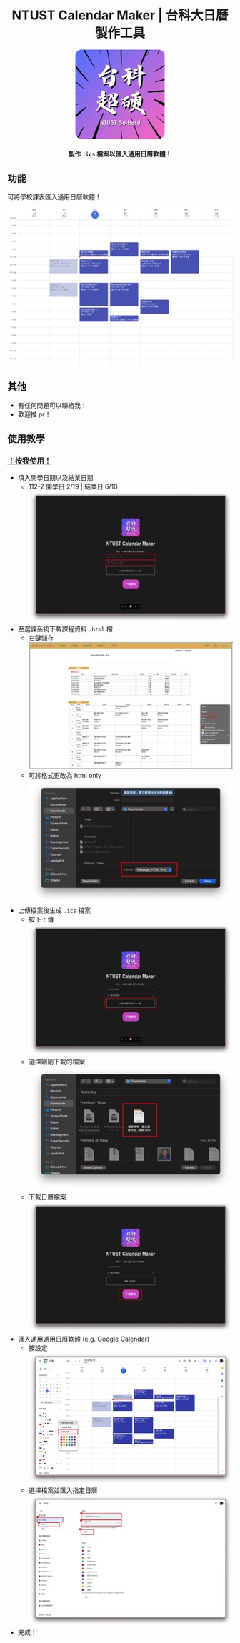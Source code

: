 <div align="center">

# NTUST Calendar Maker | 台科大日曆製作工具

  <img width="200" src="src/assets/ntust_so_hard.png" alt="logo" style="border-radius:1em">

#### 製作 `.ics` 檔案以匯入通用日曆軟體！

</div>

## 功能
可將學校課表匯入通用日曆軟體！

![alt text](/imgs/image-5.png)

## 其他
- 有任何問題可以聯絡我！
- 歡迎推 pr！


## 使用教學

### [！按我使用！](https://ntust-calendar-maker.vercel.app)

- 填入開學日期以及結業日期
    - 112-2 開學日 2/19 | 結業日 6/10
    ![alt text](/imgs/image.png)
- 至選課系統下載課程資料 `.html` 檔
    - 右鍵儲存
    ![alt text](/imgs/image-1.png)
    - 可將格式更改為 html only
    ![alt text](/imgs/image-2.png)
- 上傳檔案後生成 `.ics` 檔案
    - 按下上傳
    ![alt text](/imgs/image-3.png)
    - 選擇剛剛下載的檔案
    ![alt text](/imgs/image-4.png)
    - 下載日曆檔案
    ![alt text](/imgs/image-8.png)
- 匯入通用通用日曆軟體 (e.g. Google Calendar)
    - 按設定
    ![alt text](/imgs/image-6.png)
    - 選擇檔案並匯入指定日曆
    ![alt text](/imgs/image-7.png)
- 完成！